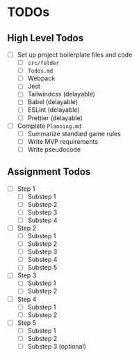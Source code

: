 # TODOs

## High Level Todos

- [ ] Set up project boilerplate files and code
  - [ ] `src/folder`
  - [ ] `Todos.md`
  - [ ] Webpack
  - [ ] Jest
  - [ ] Tailwindcss (delayable)
  - [ ] Babel (delayable)
  - [ ] ESLint (delayable)
  - [ ] Prettier (delayable)
- [ ] Complete `Planning.md`
  - [ ] Summarize standard game rules
  - [ ] Write MVP requirements
  - [ ] Write pseudocode

## Assignment Todos

- [ ] Step 1
  - [ ] Substep 1
  - [ ] Substep 2
  - [ ] Substep 3
  - [ ] Substep 4
- [ ] Step 2
  - [ ] Substep 1
  - [ ] Substep 2
  - [ ] Substep 3
  - [ ] Substep 4
  - [ ] Substep 5
- [ ] Step 3
  - [ ] Substep 1
  - [ ] Substep 2
- [ ] Step 4
  - [ ] Substep 1
  - [ ] Substep 2
- [ ] Step 5
  - [ ] Substep 1
  - [ ] Substep 2
  - [ ] Substep 3 (optional)
